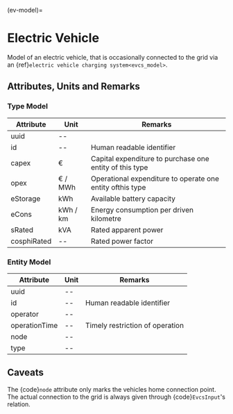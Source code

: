 (ev-model)=

# Electric Vehicle

Model of an electric vehicle, that is occasionally connected to the grid via an {ref}`electric vehicle charging system<evcs_model>`.

## Attributes, Units and Remarks

### Type Model

| Attribute   | Unit     | Remarks                                                   |
| ----------- | -------- | --------------------------------------------------------- |
| uuid        | --       |                                                           |
| id          | --       | Human readable identifier                                 |
| capex       | €        | Capital expenditure to purchase one entity of this type   |
| opex        | € / MWh  | Operational expenditure to operate one entity ofthis type |
| eStorage    | kWh      | Available battery capacity                                |
| eCons       | kWh / km | Energy consumption per driven kilometre                   |
| sRated      | kVA      | Rated apparent power                                      |
| cosphiRated | --       | Rated power factor                                        |

### Entity Model

| Attribute     | Unit | Remarks                         |
| ------------- | ---- | ------------------------------- |
| uuid          | --   |                                 |
| id            | --   | Human readable identifier       |
| operator      | --   |                                 |
| operationTime | --   | Timely restriction of operation |
| node          | --   |                                 |
| type          | --   |                                 |

## Caveats

The {code}`node` attribute only marks the vehicles home connection point.
The actual connection to the grid is always given through {code}`EvcsInput`'s relation.

